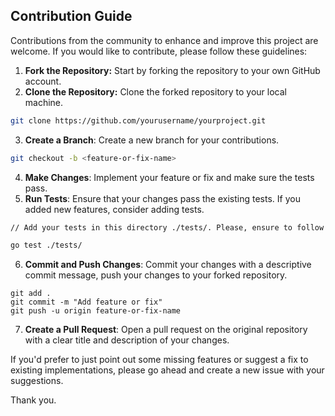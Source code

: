 ## Contribution Guide
Contributions from the community to enhance and improve this project are welcome. If you would like to contribute, please follow these guidelines:

1. **Fork the Repository:** Start by forking the repository to your own GitHub account.
2. **Clone the Repository:** Clone the forked repository to your local machine.
```bash
git clone https://github.com/yourusername/yourproject.git
```
3. **Create a Branch**: Create a new branch for your contributions.
```bash
git checkout -b <feature-or-fix-name>
```
4. **Make Changes**: Implement your feature or fix and make sure the tests pass.
5. **Run Tests**: Ensure that your changes pass the existing tests. If you added new features, consider adding tests.
> 
```bash
// Add your tests in this directory ./tests/. Please, ensure to follow existing patterns where possible.

go test ./tests/
```
6. **Commit and Push Changes**: Commit your changes with a descriptive commit message, push your changes to your forked repository.
```
git add .
git commit -m "Add feature or fix"
git push -u origin feature-or-fix-name
```
7. **Create a Pull Request**: Open a pull request on the original repository with a clear title and description of your changes.

If you'd prefer to just point out some missing features or suggest a fix to existing implementations, please go ahead and create a new issue with your suggestions.

Thank you.
